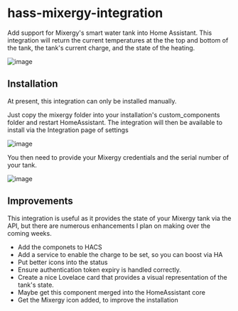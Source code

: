 # hass-mixergy-integration
Add support for Mixergy's smart water tank into Home Assistant. This integration will return the current temperatures at the the top and bottom of the tank, the tank's current charge, and the state of the heating.

![image](https://user-images.githubusercontent.com/302741/130429951-3d47f5c1-39e7-40c7-a160-006615383735.png)

## Installation

At present, this integration can only be installed manually.

Just copy the mixergy folder into your installation's custom_components folder and restart HomeAssistant. The integration will then be available to install via the Integration page of settings

![image](https://user-images.githubusercontent.com/302741/130430354-cbe935cc-fa55-4cec-bcb2-333409e7ebdd.png)

You then need to provide your Mixergy credentials and the serial number of your tank. 

![image](https://user-images.githubusercontent.com/302741/130430401-7499d0f8-872c-4062-a743-49d5fd686fcd.png)

## Improvements

This integration is useful as it provides the state of your Mixergy tank via the API, but there are numerous enhancements I plan on making over the coming weeks.

* Add the componets to HACS
* Add a service to enable the charge to be set, so you can boost via HA
* Put better icons into the status
* Ensure authentication token expiry is handled correctly.
* Create a nice Lovelace card that provides a visual representation of the tank's state.
* Maybe get this component merged into the HomeAssistant core
* Get the Mixergy icon added, to improve the installation


